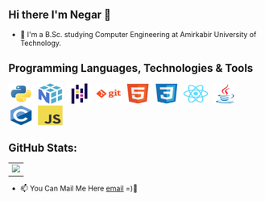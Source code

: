 ## Hi there I'm Negar 👋

<!--
**Negar-Yadegari/Negar-Yadegari** is a ✨ _special_ ✨ repository because its `README.md` (this file) appears on your GitHub profile.

Here are some ideas to get you started:

- 🔭 I’m currently working on ...
- 🌱 I’m currently learning ...
- 👯 I’m looking to collaborate on ...
- 🤔 I’m looking for help with ...
- 💬 Ask me about ...
- 📫 How to reach me: ...
- 😄 Pronouns: ...
- ⚡ Fun fact: ...
-->
- 🏫 I'm a B.Sc. studying Computer Engineering at Amirkabir University of Technology.

## Programming Languages, Technologies & Tools
<div>
  <img src="https://github.com/devicons/devicon/blob/master/icons/python/python-original.svg" title="Python" alt="Python" width="50" height="40"/>&nbsp;
  <img src="https://github.com/devicons/devicon/blob/master/icons/numpy/numpy-original.svg" title="Numpy" alt="Numpy" width="50" height="40"/>&nbsp;
  <img src="https://github.com/devicons/devicon/blob/master/icons/pandas/pandas-original.svg" title="Pandas" alt="Pandas" width="50" height="40"/>&nbsp;
  <img src="https://github.com/devicons/devicon/blob/master/icons/git/git-plain-wordmark.svg" title="git" alt="git" width="50" height="40"/>&nbsp;
  <img src="https://github.com/devicons/devicon/blob/master/icons/html5/html5-original.svg" title="HTML5" alt="HTML5" width="50" height="40"/>&nbsp;
  <img src="https://github.com/devicons/devicon/blob/master/icons/css3/css3-original.svg" title="CSS3" alt="CSS3" width="50" height="40"/>&nbsp; 
  <img src="https://github.com/devicons/devicon/blob/master/icons/react/react-original.svg" title="React" alt="React" width="50" height="40"/>&nbsp; 
  <img src="https://github.com/devicons/devicon/blob/master/icons/java/java-original.svg" title="Java" alt="Java" width="50" height="40"/>&nbsp; 
  <img src="https://github.com/devicons/devicon/blob/master/icons/c/c-original.svg" title="C" alt="C" width="50" height="40"/>&nbsp; 
  <img src="https://github.com/devicons/devicon/blob/master/icons/javascript/javascript-original.svg" title="JavaScript" alt="JavaScript" width="50" height="40"/>&nbsp;
</div>

## GitHub Stats:
<table border="0" cellspacing="0" cellpadding="0">
    <tr>
        <td>
            <img src="https://github-readme-stats.vercel.app/api/top-langs/?username=Hamid-Rezaei&layout=compact&theme=algolia&langs_count=8"/>
        </td>
    </tr>
</table>

<p align="center">

- 📫 You Can Mail Me Here [email](mailto:negar121004@gmail.com) =)👋

<!--
**Negar-721/Negar-721** is a ✨ _special_ ✨ repository because its `README.md` (this file) appears on your GitHub profile.

Here are some ideas to get you started:

- 🔭 I’m currently working on ...
- 🌱 I’m currently learning ...
- 👯 I’m looking to collaborate on ...
- 🤔 I’m looking for help with ...
- 💬 Ask me about ...
- 📫 How to reach me: ...
- 😄 Pronouns: ...
- ⚡ Fun fact: ...
-->
